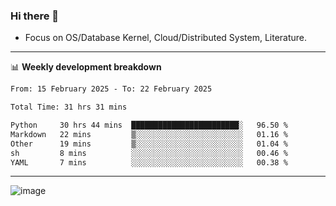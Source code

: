 ### Hi there 👋
<!-- * Daily Meditation via Leetcode/Competitive-Programming. -->
* Focus on OS/Database Kernel, Cloud/Distributed System, Literature.

-------

📊 **Weekly development breakdown**
<!--START_SECTION:waka-->

```txt
From: 15 February 2025 - To: 22 February 2025

Total Time: 31 hrs 31 mins

Python     30 hrs 44 mins  ████████████████████████░   96.50 %
Markdown   22 mins         ▒░░░░░░░░░░░░░░░░░░░░░░░░   01.16 %
Other      19 mins         ▒░░░░░░░░░░░░░░░░░░░░░░░░   01.04 %
sh         8 mins          ░░░░░░░░░░░░░░░░░░░░░░░░░   00.46 %
YAML       7 mins          ░░░░░░░░░░░░░░░░░░░░░░░░░   00.38 %
```

<!--END_SECTION:waka-->

-------

<!-- [![Leetcode Stats](https://leetcard.jacoblin.cool/hzhang413?font=Fira+Mono)](https://leetcode.com/fxrc) -->
![image](./cyberpunk-ghost-in-the-shell.gif)
<!--![image](./gis-archive.png)-->

